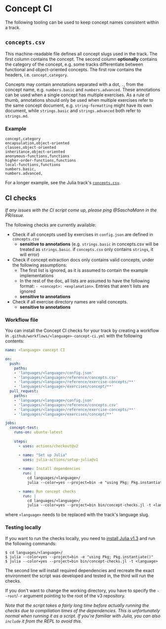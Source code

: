 # Concept CI

The following tooling can be used to keep concept names consistent within a track.

## `concepts.csv`

This machine-readable file defines all concept slugs used in the track.
The first column contains the concept.
The second column **optionally** contains the category of the concept, e.g. some tracks differentiate between functional and object-oriented concepts.
The first row contains the headers, i.e. `concept,category`.

Concepts may contain annotations separated with a dot, `.`, from the concept name, e.g. `numbers.basic` and `numbers.advanced`.
These annotations can be used when a single concept has multiple exercises.
As a rule of thumb, annotations should only be used when multiple exercises refer to the same concept document, e.g. `string-formatting` might have its own document, while `strings.basic` and `strings.advanced` both refer to `strings.md`.

### Example

```csv
concept,category
encapsulation,object-oriented
classes,object-oriented
inheritance,object-oriented
anonymous-functions,functions
higher-order-functions,functions
local-functions,functions
numbers.basic,
numbers.advanced,
```

For a longer example, see the Julia track's [`concepts.csv`][julia-concepts-csv].

## CI checks

*If any issues with the CI script come up, please ping @SaschaMann in the PR/issue.*

The following checks are currently available:

- Check if all concepts used by exercises in `config.json` are defined in `concepts.csv`
  - **sensitive to annotations** (e.g. `strings.basic` in concepts.csv will be treated as `strings.basic`. if `concepts.csv` only contains `strings`, it will error)
- Check if concept extraction docs only contains valid concepts, under the following assumptions:
  - The first list is ignored, as it is assumed to contain the example implementations
  - In the rest of the doc, all lists are assumed to have the following format: `- <concept>: <explanation>`. Entries that aren't lists are ignored
  - **sensitive to annotations**
- Check if all exercise directory names are valid concepts.
  - **sensitive to annotations**

### Workflow file

You can install the Concept CI checks for your track by creating a workflow in `.github/workflows/<language>-concept-ci.yml` with the following contents:

```yaml
name: <language> concept CI

on:
  push:
    paths:
    - 'languages/<language>/config.json'
    - 'languages/<language>/reference/concepts.csv'
    - 'languages/<language>/reference/exercise-concepts/**'
    - 'languages/<language>/exercises/concept/**'
  pull_request:
    paths:
    - 'languages/<language>/config.json'
    - 'languages/<language>/reference/concepts.csv'
    - 'languages/<language>/reference/exercise-concepts/**'
    - 'languages/<language>/exercises/concept/**'

jobs:
  concept-test:
    runs-on: ubuntu-latest
    
    steps:
      - uses: actions/checkout@v2

      - name: "Set up Julia"
        uses: julia-actions/setup-julia@v1
      
      - name: Install dependencies
        run: |
          cd languages/<language>/
          julia --color=yes --project=bin -e "using Pkg; Pkg.instantiate()"

      - name: Run concept checks
        run: |
          cd languages/<language>/
          julia --color=yes --project=bin bin/concept-checks.jl -t <language>
```

where `<language>` needs to be replaced with the track's language slug.

### Testing locally

If you want to run the checks locally, you need to [install Julia v1.3][install-julia] and run the following commands:

```
$ cd languages/<language>/
$ julia --color=yes --project=bin -e "using Pkg; Pkg.instantiate()"
$ julia --color=yes --project=bin bin/concept-checks.jl -t <language>
```

The second line will install required dependencies and recreate the exact environment the script was developed and tested in, the third will run the checks.

If you don't want to change the working directory, you have to specify the `--root`/`-r` argument pointing to the root of the v3 repository.

*Note that the script takes a fairly long time before actually running the checks due to compiliation times of the dependencies. This is unfortunately normal when running it as a script. If you're familiar with Julia, you can also `include` it from the REPL to avoid this.*


[julia-concepts-csv]: ../../languages/julia/reference/concepts.csv
[install-julia]: https://julialang.org/downloads/

